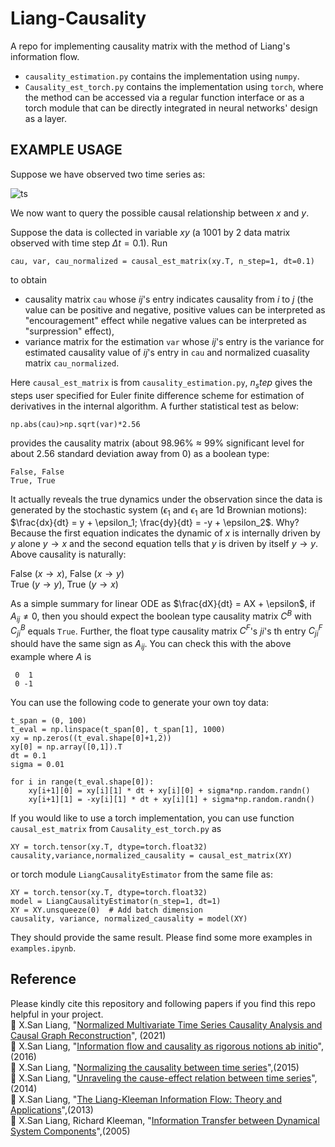 # Liang-Causality
 A repo for implementing causality matrix with the method of Liang's information flow.

* `causality_estimation.py` contains the implementation using `numpy`.    
* `Causality_est_torch.py` contains the implementation using `torch`, where the method can be accessed via a regular function interface or as a torch module that can be directly integrated in neural networks' design as a layer.    

 ## EXAMPLE USAGE  
Suppose we have observed two time series as:  

![ts](https://github.com/user-attachments/assets/572fcffe-96ed-4c65-a26f-eda1ab22ce6c)  

We now want to query the possible causal relationship between $x$ and $y$.  

Suppose the data is collected in variable $xy$ (a 1001 by 2 data matrix observed with time step $\Delta t = 0.1$). Run  
```
cau, var, cau_normalized = causal_est_matrix(xy.T, n_step=1, dt=0.1)
```
to obtain  
* causality matrix `cau` whose $ij$'s entry indicates causality from $i$ to $j$ (the value can be positive and negative, positive values can be interpreted as "encouragement" effect while negative values can be interpreted as "surpression" effect),   
* variance matrix for the estimation `var` whose $ij$'s entry is the variance for estimated causality value of $ij$'s entry in `cau` and normalized cuasality matrix `cau_normalized`.

Here `causal_est_matrix` is from `causality_estimation.py`, $n_step$ gives the steps user specified for Euler finite difference scheme for estimation of derivatives in the internal algorithm. A further statistical test as below:
```
np.abs(cau)>np.sqrt(var)*2.56
```
provides the causality matrix (about 98.96% $\approx$ 99% significant level for about 2.56 standard deviation away from 0) as a boolean type:
```
False, False  
True, True
```
It actually reveals the true dynamics under the observation since the data is generated by the stochastic system ($\epsilon_1$ and $\epsilon_1$ are 1d Brownian motions):  
$\frac{dx}{dt} = y + \epsilon_1; \frac{dy}{dt} = -y + \epsilon_2$. Why? Because the first equation indicates the dynamic of $x$ is internally driven by $y$ alone $y\rightarrow x$ and the second equation tells that $y$ is driven by itself $y\rightarrow y$. Above causality is naturally: 

False ($x\rightarrow x$), False ($x\rightarrow y$)  
True ($y\rightarrow y$), True ($y\rightarrow x$)  

As a simple summary for linear ODE as $\frac{dX}{dt} = AX + \epsilon$, if $A_{ij} \neq 0$, then you should expect the boolean type causality matrix $C^B$ with $C_{ji}^B$ equals `True`. Further, the float type causality matrix $C^F$'s $ji$'s th entry $C_{ji}^F$ should have the same sign as $A_{ij}$. You can check this with the above example where $A$ is 
```
 0  1
 0 -1
```

You can use the following code to generate your own toy data:  
```
t_span = (0, 100)
t_eval = np.linspace(t_span[0], t_span[1], 1000)
xy = np.zeros((t_eval.shape[0]+1,2))
xy[0] = np.array([0,1]).T
dt = 0.1
sigma = 0.01

for i in range(t_eval.shape[0]):
    xy[i+1][0] = xy[i][1] * dt + xy[i][0] + sigma*np.random.randn()
    xy[i+1][1] = -xy[i][1] * dt + xy[i][1] + sigma*np.random.randn()
```

If you would like to use a torch implementation, you can use function `causal_est_matrix` from `Causality_est_torch.py` as 
```
XY = torch.tensor(xy.T, dtype=torch.float32)
causality,variance,normalized_causality = causal_est_matrix(XY)
```  
or torch module `LiangCausalityEstimator` from the same file as:  
```
XY = torch.tensor(xy.T, dtype=torch.float32)
model = LiangCausalityEstimator(n_step=1, dt=1)
XY = XY.unsqueeze(0)  # Add batch dimension
causality, variance, normalized_causality = model(XY)
```
They should provide the same result. Please find some more examples in `examples.ipynb`.


## Reference
Please kindly cite this repository and following papers if you find this repo helpful in your project.  
    📑 X.San Liang, "[Normalized Multivariate Time Series Causality Analysis and Causal Graph Reconstruction](https://www.mdpi.com/1099-4300/23/6/679)", (2021)   
    📑 X.San Liang, "[Information flow and causality as rigorous notions ab initio](https://journals.aps.org/pre/abstract/10.1103/PhysRevE.94.052201)",(2016)  
    📑 X.San Liang, "[Normalizing the causality between time series](https://journals.aps.org/pre/abstract/10.1103/PhysRevE.92.022126)",(2015)  
    📑 X.San Liang, "[Unraveling the cause-effect relation between time series](https://journals.aps.org/pre/abstract/10.1103/PhysRevE.90.052150)",(2014)  
    📑 X.San Liang, "[The Liang-Kleeman Information Flow: Theory and Applications](https://www.mdpi.com/1099-4300/15/1/327)",(2013)  
    📑 X.San Liang, Richard Kleeman, "[Information Transfer between Dynamical System Components](https://journals.aps.org/prl/abstract/10.1103/PhysRevLett.95.244101)",(2005)
    
